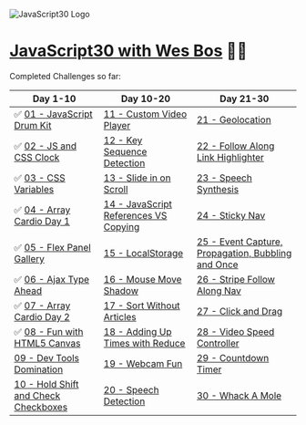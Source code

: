 ![JavaScript30 Logo](https://camo.githubusercontent.com/13a16597bc17b350b043e30ab701082fc276d3c4/68747470733a2f2f6a61766173637269707433302e636f6d2f696d616765732f4a53332d736f6369616c2d73686172652e706e67)

# [JavaScript30 with Wes Bos](https://javascript30.com/) 👨‍💻

Completed Challenges so far:

| Day 1-10                                                                                                     | Day 10-20                                               | Day 21-30                                                            |
| ------------------------------------------------------------------------------------------------------------ | ------------------------------------------------------- | -------------------------------------------------------------------- |
| ✅ [01 - JavaScript Drum Kit](https://genesis-algorithms.github.io/JavaScript30/01-javascript-drum-kit/)     | [11 - Custom Video Player](www.google.com)              | [21 - Geolocation](www.google.com)                                   |
| ✅ [02 - JS and CSS Clock](https://genesis-algorithms.github.io/JavaScript30/02-js-and-css-clock/)           | [12 - Key Sequence Detection](www.google.com)           | [22 - Follow Along Link Highlighter](www.google.com)                 |
| ✅ [03 - CSS Variables](https://genesis-algorithms.github.io/JavaScript30/03-css-variables/)                 | [13 - Slide in on Scroll](www.google.com)               | [23 - Speech Synthesis](www.google.com)                              |
| ✅ [04 - Array Cardio Day 1](https://genesis-algorithms.github.io/JavaScript30/04-array-cardio-day-1/)       | [14 - JavaScript References VS Copying](www.google.com) | [24 - Sticky Nav](www.google.com)                                    |
| ✅ [05 - Flex Panel Gallery](https://genesis-algorithms.github.io/JavaScript30/05-flex-panel-gallery/)       | [15 - LocalStorage](www.google.com)                     | [25 - Event Capture, Propagation, Bubbling and Once](www.google.com) |
| ✅ [06 - Ajax Type Ahead](https://genesis-algorithms.github.io/JavaScript30/06-ajax-type-ahead/)             | [16 - Mouse Move Shadow](www.google.com)                | [26 - Stripe Follow Along Nav](www.google.com)                       |
| ✅ [07 - Array Cardio Day 2](https://genesis-algorithms.github.io/JavaScript30/07-array-cardio-day-2/)       | [17 - Sort Without Articles](www.google.com)            | [27 - Click and Drag](www.google.com)                                |
| ✅ [08 - Fun with HTML5 Canvas](https://genesis-algorithms.github.io/JavaScript30/08-fun-with-html5-canvas/) | [18 - Adding Up Times with Reduce](www.google.com)      | [28 - Video Speed Controller](www.google.com)                        |
| [09 - Dev Tools Domination](www.google.com)                                                                  | [19 - Webcam Fun](www.google.com)                       | [29 - Countdown Timer](www.google.com)                               |
| [10 - Hold Shift and Check Checkboxes](www.google.com)                                                       | [20 - Speech Detection](www.google.com)                 | [30 - Whack A Mole](www.google.com)                                  |
